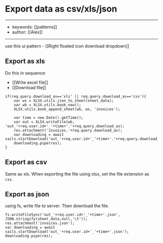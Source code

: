 # Export data as csv/xls/json
---
- keywords: [[patterns]]
- author: [[Alex]]
---
use this ui pattern - [[Right floated icon download dropdown]]


## Export as xls
Do this in sequence: 
- [[Write excel file]]
- [[Download file]]

```
if(req.query.download_as=='xls' || req.query.download_as=='csv'){
	var ws = XLSX.utils.json_to_sheet(sheet_data);
	var wb = XLSX.utils.book_new();
	XLSX.utils.book_append_sheet(wb, ws, 'invoices');

	var time = new Date().getTime();
	var out = XLSX.writeFile(wb, 'out_'+req.user.id+'_'+time+'.'+req.query.download_as);
	res.attachment('invoices.'+req.query.download_as);
	var downloading = await sails.startDownload('out_'+req.user.id+'_'+time+'.'+req.query.download_as);
	downloading.pipe(res);
}
```



## Export as csv
Same as xls. When exporting the file using xlsx, set the file extension as `csv`. 

## Export as json
using fs, write file to server. Then download the file. 
```
fs.writeFileSync('out_'+req.user.id+'_'+time+'.json', JSON.stringify(sheet_data,null,'\t'));
res.attachment('invoices.json');
var downloading = await sails.startDownload('out_'+req.user.id+'_'+time+'.json');
downloading.pipe(res);
```